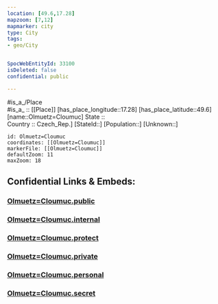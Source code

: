 ```yaml
---
location: [49.6,17.28] 
mapzoom: [7,12] 
mapmarker: city 
type: City
tags:
- geo/City


SpocWebEntityId: 33100
isDeleted: false
confidential: public

---
```

#is_a_/Place  
#is_a_ :: [[Place]] 
[has_place_longitude::17.28] 
[has_place_latitude::49.6] 
[name::Olmuetz=Cloumuc] 
State ::  
Country :: Czech_Rep.] 
[StateId::] 
[Population::] 
[Unknown::] 


```leaflet
id: Olmuetz=Cloumuc
coordinates: [[Olmuetz=Cloumuc]] 
markerFile: [[Olmuetz=Cloumuc]] 
defaultZoom: 11 
maxZoom: 18
```


## Confidential Links & Embeds: 

### [Olmuetz=Cloumuc.public](/_public/\Earth\Continent\Europe\Europe~Central\Czech_Republic\regions~Czech_Republic\Olomoucký\CityOlmuetz=Cloumuc.public.md) 

### [Olmuetz=Cloumuc.internal](/_internal/\Earth\Continent\Europe\Europe~Central\Czech_Republic\regions~Czech_Republic\Olomoucký\CityOlmuetz=Cloumuc.internal.md) 

### [Olmuetz=Cloumuc.protect](/_protect/\Earth\Continent\Europe\Europe~Central\Czech_Republic\regions~Czech_Republic\Olomoucký\CityOlmuetz=Cloumuc.protect.md) 

### [Olmuetz=Cloumuc.private](/_private/\Earth\Continent\Europe\Europe~Central\Czech_Republic\regions~Czech_Republic\Olomoucký\CityOlmuetz=Cloumuc.private.md) 

### [Olmuetz=Cloumuc.personal](/_personal/\Earth\Continent\Europe\Europe~Central\Czech_Republic\regions~Czech_Republic\Olomoucký\CityOlmuetz=Cloumuc.personal.md) 

### [Olmuetz=Cloumuc.secret](/_secret/\Earth\Continent\Europe\Europe~Central\Czech_Republic\regions~Czech_Republic\Olomoucký\CityOlmuetz=Cloumuc.secret.md)

